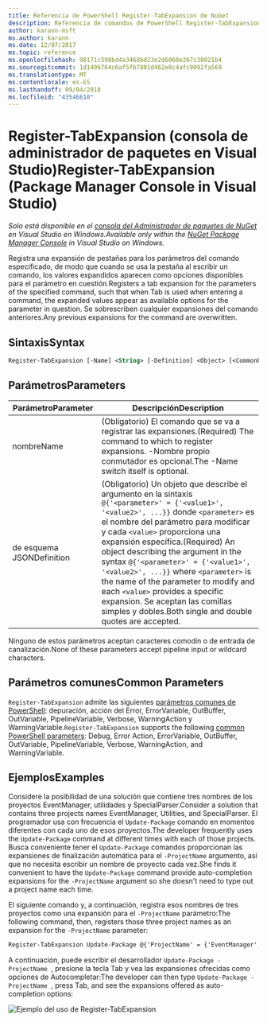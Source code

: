 ```yaml
---
title: Referencia de PowerShell Register-TabExpansion de NuGet
description: Referencia de comandos de PowerShell Register-TabExpansion en la consola de administrador de paquetes de NuGet en Visual Studio.
author: karann-msft
ms.author: karann
ms.date: 12/07/2017
ms.topic: reference
ms.openlocfilehash: 98171c598bd4a3468bd23e2d6060e267c38021b4
ms.sourcegitcommit: 1d1406764c6af5fb7801d462e0c4afc9092fa569
ms.translationtype: MT
ms.contentlocale: es-ES
ms.lasthandoff: 09/04/2018
ms.locfileid: "43546610"
---
```

# <a name="register-tabexpansion-package-manager-console-in-visual-studio"></a><span data-ttu-id="69bfd-103">Register-TabExpansion (consola de administrador de paquetes en Visual Studio)</span><span class="sxs-lookup"><span data-stu-id="69bfd-103">Register-TabExpansion (Package Manager Console in Visual Studio)</span></span>

<span data-ttu-id="69bfd-104">*Solo está disponible en el [consola del Administrador de paquetes de NuGet](package-manager-console.md) en Visual Studio en Windows.*</span><span class="sxs-lookup"><span data-stu-id="69bfd-104">*Available only within the [NuGet Package Manager Console](package-manager-console.md) in Visual Studio on Windows.*</span></span>

<span data-ttu-id="69bfd-105">Registra una expansión de pestañas para los parámetros del comando especificado, de modo que cuando se usa la pestaña al escribir un comando, los valores expandidos aparecen como opciones disponibles para el parámetro en cuestión.</span><span class="sxs-lookup"><span data-stu-id="69bfd-105">Registers a tab expansion for the parameters of the specified command, such that when Tab is used when entering a command, the expanded values appear as available options for the parameter in question.</span></span> <span data-ttu-id="69bfd-106">Se sobrescriben cualquier expansiones del comando anteriores.</span><span class="sxs-lookup"><span data-stu-id="69bfd-106">Any previous expansions for the command are overwritten.</span></span>

## <a name="syntax"></a><span data-ttu-id="69bfd-107">Sintaxis</span><span class="sxs-lookup"><span data-stu-id="69bfd-107">Syntax</span></span>

```ps
Register-TabExpansion [-Name] <String> [-Definition] <Object> [<CommonParameters>]
```

## <a name="parameters"></a><span data-ttu-id="69bfd-108">Parámetros</span><span class="sxs-lookup"><span data-stu-id="69bfd-108">Parameters</span></span>

| <span data-ttu-id="69bfd-109">Parámetro</span><span class="sxs-lookup"><span data-stu-id="69bfd-109">Parameter</span></span> | <span data-ttu-id="69bfd-110">Descripción</span><span class="sxs-lookup"><span data-stu-id="69bfd-110">Description</span></span> |
| --- | --- |
| <span data-ttu-id="69bfd-111">nombre</span><span class="sxs-lookup"><span data-stu-id="69bfd-111">Name</span></span> | <span data-ttu-id="69bfd-112">(Obligatorio) El comando que se va a registrar las expansiones.</span><span class="sxs-lookup"><span data-stu-id="69bfd-112">(Required) The command to which to register expansions.</span></span> <span data-ttu-id="69bfd-113">-Nombre propio conmutador es opcional.</span><span class="sxs-lookup"><span data-stu-id="69bfd-113">The -Name switch itself is optional.</span></span> |
| <span data-ttu-id="69bfd-114">de esquema JSON</span><span class="sxs-lookup"><span data-stu-id="69bfd-114">Definition</span></span> | <span data-ttu-id="69bfd-115">(Obligatorio) Un objeto que describe el argumento en la sintaxis `@{'<parameter>' = {'<value1>', '<value2>', ...}}` donde `<parameter>` es el nombre del parámetro para modificar y cada `<value>` proporciona una expansión específica.</span><span class="sxs-lookup"><span data-stu-id="69bfd-115">(Required) An object describing the argument in the syntax `@{'<parameter>' = {'<value1>', '<value2>', ...}}` where `<parameter>` is the name of the parameter to modify and each `<value>` provides a specific expansion.</span></span> <span data-ttu-id="69bfd-116">Se aceptan las comillas simples y dobles.</span><span class="sxs-lookup"><span data-stu-id="69bfd-116">Both single and double quotes are accepted.</span></span> |

<span data-ttu-id="69bfd-117">Ninguno de estos parámetros aceptan caracteres comodín o de entrada de canalización.</span><span class="sxs-lookup"><span data-stu-id="69bfd-117">None of these parameters accept pipeline input or wildcard characters.</span></span>

## <a name="common-parameters"></a><span data-ttu-id="69bfd-118">Parámetros comunes</span><span class="sxs-lookup"><span data-stu-id="69bfd-118">Common Parameters</span></span>

<span data-ttu-id="69bfd-119">`Register-TabExpansion` admite las siguientes [parámetros comunes de PowerShell](http://go.microsoft.com/fwlink/?LinkID=113216): depuración, acción del Error, ErrorVariable, OutBuffer, OutVariable, PipelineVariable, Verbose, WarningAction y WarningVariable.</span><span class="sxs-lookup"><span data-stu-id="69bfd-119">`Register-TabExpansion` supports the following [common PowerShell parameters](http://go.microsoft.com/fwlink/?LinkID=113216): Debug, Error Action, ErrorVariable, OutBuffer, OutVariable, PipelineVariable, Verbose, WarningAction, and WarningVariable.</span></span>

## <a name="examples"></a><span data-ttu-id="69bfd-120">Ejemplos</span><span class="sxs-lookup"><span data-stu-id="69bfd-120">Examples</span></span>

<span data-ttu-id="69bfd-121">Considere la posibilidad de una solución que contiene tres nombres de los proyectos EventManager, utilidades y SpecialParser.</span><span class="sxs-lookup"><span data-stu-id="69bfd-121">Consider a solution that contains three projects names EventManager, Utilities, and SpecialParser.</span></span> <span data-ttu-id="69bfd-122">El programador usa con frecuencia el `Update-Package` comando en momentos diferentes con cada uno de esos proyectos.</span><span class="sxs-lookup"><span data-stu-id="69bfd-122">The developer frequently uses the `Update-Package` command at different times with each of those projects.</span></span> <span data-ttu-id="69bfd-123">Busca conveniente tener el `Update-Package` comandos proporcionan las expansiones de finalización automática para el `-ProjectName` argumento, así que no necesita escribir un nombre de proyecto cada vez.</span><span class="sxs-lookup"><span data-stu-id="69bfd-123">She finds it convenient to have the `Update-Package` command provide auto-completion expansions for the `-ProjectName` argument so she doesn't need to type out a project name each time.</span></span> 

<span data-ttu-id="69bfd-124">El siguiente comando y, a continuación, registra esos nombres de tres proyectos como una expansión para el `-ProjectName` parámetro:</span><span class="sxs-lookup"><span data-stu-id="69bfd-124">The following command, then, registers those three project names as an expansion for the `-ProjectName` parameter:</span></span>

```ps
Register-TabExpansion Update-Package @{'ProjectName' = {'EventManager', 'Utilities', 'SpecialParser'}}    
```

<span data-ttu-id="69bfd-125">A continuación, puede escribir el desarrollador `Update-Package -ProjectName `, presione la tecla Tab y vea las expansiones ofrecidas como opciones de Autocompletar:</span><span class="sxs-lookup"><span data-stu-id="69bfd-125">The developer can then type `Update-Package -ProjectName `, press Tab, and see the expansions offered as auto-completion options:</span></span>

![Ejemplo del uso de Register-TabExpansion](media/Register-TabExpansion-Example.png)
